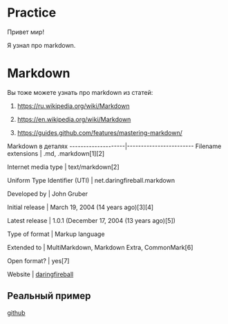 # Practice

Привет мир!

Я узнал про markdown.

 

# Markdown

Вы тоже можете узнать про markdown из статей: 

1. https://ru.wikipedia.org/wiki/Markdown

2. https://en.wikipedia.org/wiki/Markdown

3. https://guides.github.com/features/mastering-markdown/

 

Markdown в деталях
--------------------|------------------------
Filename extensions  |  .md, .markdown[1][2]

Internet media type | text/markdown[2]

Uniform Type Identifier (UTI) | net.daringfireball.markdown

Developed by | John Gruber

Initial release | March 19, 2004 (14 years ago)[3][4]

Latest release | 1.0.1 (December 17, 2004 (13 years ago)[5])

Type of format  |  Markup language

Extended to  | MultiMarkdown, Markdown Extra, CommonMark[6]

Open format?  | yes[7]

Website  |  [daringfireball](http://daringfireball.net/projects/markdown)

 

## Реальный пример

[github](https://github.com/Microsoft/TypeScript/blob/master/README.md)

